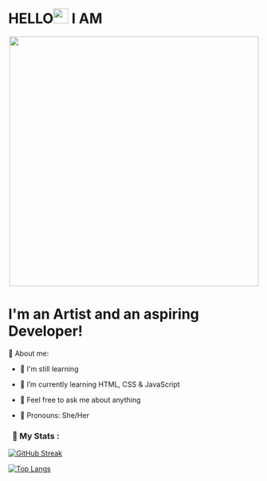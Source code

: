 <h1>HELLO<img src="https://media.giphy.com/media/hvRJCLFzcasrR4ia7z/giphy.gif" width="30"> I AM</h1>
<div id="header" align="center">
  <img src="https://github.com/divavocado/divavocado/blob/669a50c2c5cb80c07b3bb720e9a08655409344bf/chrome-night%20(1)-min.gif" width="500"/>
</div>

# I'm an Artist and an aspiring Developer!

🥑 About me:
- 🍄 I'm still learning
- 🌱 I’m currently learning HTML, CSS & JavaScript 
- 💭 Feel free to ask me about anything 

- 👩 Pronouns: She/Her


###  &nbsp; 🍂 My Stats :
[![GitHub Streak](http://github-readme-streak-stats.herokuapp.com?user=divavocado&theme=dark&background=000000)](https://git.io/streak-stats)

[![Top Langs](https://github-readme-stats.vercel.app/api/top-langs/?username=divavocado&layout=compact&theme=vision-friendly-dark)](https://github.com/anuraghazra/github-readme-stats)
<p align="center"><img src="https://komarev.com/ghpvc/?username=divavocado&style=flat-square&color=blue" alt=""></p>







